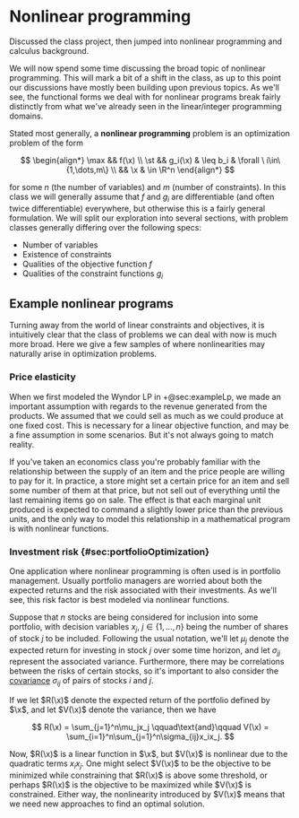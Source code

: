 # Nonlinear programming

<div class='lectureVideoEmbed' video-id='a1bace97c5f1459bb76588dfdba3d4c11d' video-date='2023-10-16'>Discussed the class project, then jumped into nonlinear programming and calculus background.</div>

We will now spend some time discussing the broad topic of nonlinear programming. This will mark a bit of a shift in the class, as up to this point our discussions have mostly been building upon previous topics. As we'll see, the functional forms we deal with for nonlinear programs break fairly distinctly from what we've already seen in the linear/integer programming domains.

Stated most generally, a **nonlinear programming** problem is an optimization problem of the form

$$
\begin{align*}
\max && f(\x) \\
\st  && g_i(\x) & \leq b_i & \forall \ i\in\{1,\dots,m\} \\
     && \x & \in \R^n
\end{align*}
$$

for some $n$ (the number of variables) and $m$ (number of constraints). In this class we will generally assume that $f$ and $g_i$ are differentiable (and often twice differentiable) everywhere, but otherwise this is a fairly general formulation. We will split our exploration into several sections, with problem classes generally differing over the following specs:

- Number of variables
- Existence of constraints
- Qualities of the objective function $f$
- Qualities of the constraint functions $g_i$

## Example nonlinear programs

Turning away from the world of linear constraints and objectives, it is intuitively clear that the class of problems we can deal with now is much more broad. Here we give a few samples of where nonlinearities may naturally arise in optimization problems.

### Price elasticity

When we first modeled the Wyndor LP in +@sec:exampleLp, we made an important assumption with regards to the revenue generated from the products. We assumed that we could sell as much as we could produce at one fixed cost. This is necessary for a linear objective function, and may be a fine assumption in some scenarios. But it's not always going to match reality.

If you've taken an economics class you're probably familiar with the relationship between the supply of an item and the price people are willing to pay for it. In practice, a store might set a certain price for an item and sell some number of them at that price, but not sell out of everything until the last remaining items go on sale. The effect is that each marginal unit produced is expected to command a slightly lower price than the previous units, and the only way to model this relationship in a mathematical program is with nonlinear functions.

### Investment risk {#sec:portfolioOptimization}

One application where nonlinear programming is often used is in portfolio management. Usually portfolio managers are worried about both the expected returns and the risk associated with their investments. As we'll see, this risk factor is best modeled via nonlinear functions.

Suppose that $n$ stocks are being considered for inclusion into some portfolio, with decision variables $x_j$, $j\in\{1,\dots,n\}$ being the number of shares of stock $j$ to be included. Following the usual notation, we'll let $\mu_j$ denote the expected return for investing in stock $j$ over some time horizon, and let $\sigma_{jj}$ represent the associated variance. Furthermore, there may be correlations between the risks of certain stocks, so it's important to also consider the [covariance](https://en.wikipedia.org/wiki/Covariance) $\sigma_{ij}$ of pairs of stocks $i$ and $j$.

If we let $R(\x)$ denote the expected return of the portfolio defined by $\x$, and let $V(\x)$ denote the variance, then we have

$$
R(\x) = \sum_{j=1}^n\mu_jx_j \qquad\text{and}\qquad V(\x) = \sum_{i=1}^n\sum_{j=1}^n\sigma_{ij}x_ix_j.
$$

Now, $R(\x)$ is a linear function in $\x$, but $V(\x)$ is nonlinear due to the quadratic terms $x_ix_j$. One might select $V(\x)$ to be the objective to be minimized while constraining that $R(\x)$ is above some threshold, or perhaps $R(\x)$ is the objective to be maximized while $V(\x)$ is constrained. Either way, the nonlinearity introduced by $V(\x)$ means that we need new approaches to find an optimal solution.
